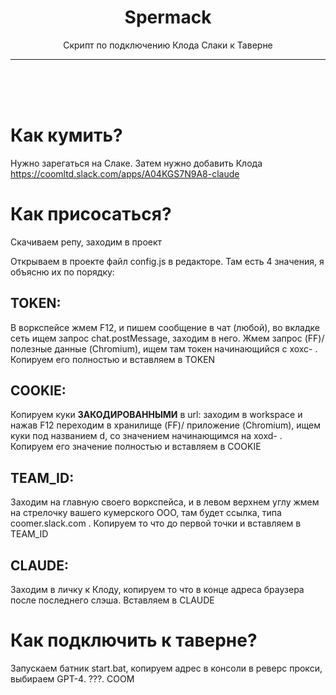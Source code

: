 <h1 align="center">Spermack</h1>

<p align="center">Скрипт по подключению Клода Слаки к Таверне</p>

---
<br>
<br>
<br>

# Как кумить?

Нужно зарегаться на Слаке.
Затем нужно добавить Клода https://coomltd.slack.com/apps/A04KGS7N9A8-claude

# Как присосаться?

Скачиваем репу, заходим в проект

Открываем в проекте файл config.js в редакторе. Там есть 4 значения, я объясню их по порядку:



## TOKEN:
В воркспейсе жмем F12, и пишем сообщение в чат (любой), во вкладке сеть ищем запрос chat.postMessage, заходим в него. Жмем запрос (FF)/ полезные данные (Chromium), ищем там токен начинающийся с xoxc- . Копируем его полностью и вставляем в TOKEN

## COOKIE:
Копируем куки **ЗАКОДИРОВАННЫМИ** в url: заходим в workspace и нажав F12 переходим в хранилище (FF)/ приложение (Chromium), ищем куки под названием d, со значением начинающимся на xoxd- . Копируем его значение полностью и вставляем в COOKIE

## TEAM_ID:
Заходим на главную своего воркспейса, и в левом верхнем углу жмем на стрелочку вашего кумерского ООО, там будет ссылка, типа coomer.slack.com . Копируем то что до первой точки и вставляем в TEAM_ID 

## CLAUDE:
Заходим в личку к Клоду, копируем то что в конце адреса браузера после последнего слэша. Вставляем в CLAUDE



# Как подключить к таверне?



Запускаем батник start.bat, копируем адрес в консоли в реверс прокси, выбираем GPT-4. ???. COOM
